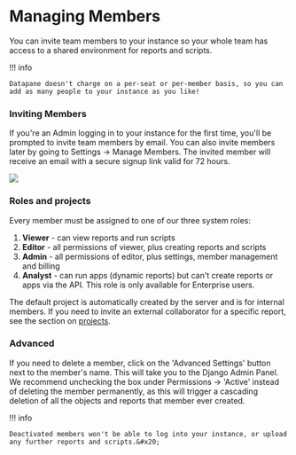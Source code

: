 # Managing Members

You can invite team members to your instance so your whole team has access to a shared environment for reports and scripts.&#x20;

!!! info

    Datapane doesn't charge on a per-seat or per-member basis, so you can add as many people to your instance as you like!

### Inviting Members

If you're an Admin logging in to your instance for the first time, you'll be prompted to invite team members by email. You can also invite members later by going to Settings -> Manage Members. The invited member will receive an email with a secure signup link valid for 72 hours.&#x20;

![](../../img/tutorials/managing-members-1.png)

### Roles and projects

Every member must be assigned to one of our three system roles:&#x20;

1. **Viewer** - can view reports and run scripts&#x20;
2. **Editor** - all permissions of viewer, plus creating reports and scripts
3. **Admin** - all permissions of editor, plus settings, member management and billing
4. **Analyst** - can run apps (dynamic reports) but can't create reports or apps via the API. This role is only available for Enterprise users.

The default project is automatically created by the server and is for internal members. If you need to invite an external collaborator for a specific report, see the section on [projects](/concepts/datapane-enterprise/authentication-and-sharing/#projects).&#x20;

### Advanced

If you need to delete a member, click on the 'Advanced Settings' button next to the member's name. This will take you to the Django Admin Panel. We recommend unchecking the box under Permissions -> 'Active' instead of deleting the member permanently, as this will trigger a cascading deletion of all the objects and reports that member ever created.&#x20;

!!! info

    Deactivated members won't be able to log into your instance, or upload any further reports and scripts.&#x20;

